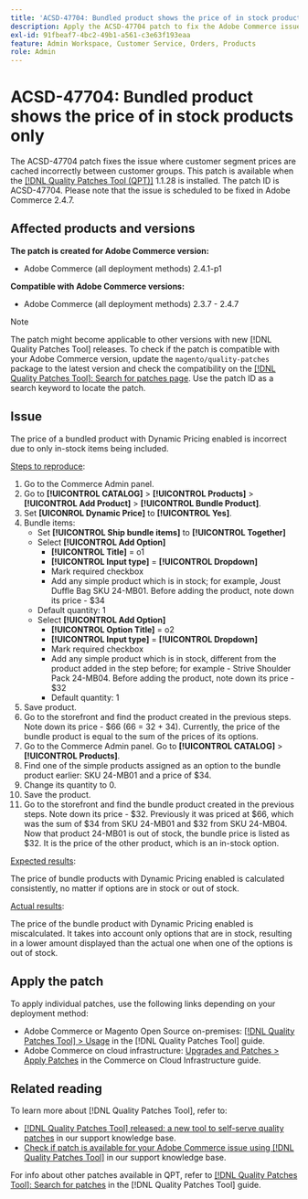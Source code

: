```yaml
---
title: 'ACSD-47704: Bundled product shows the price of in stock products only'
description: Apply the ACSD-47704 patch to fix the Adobe Commerce issue where a bundled product shows the price of in stock products only.
exl-id: 91fbeaf7-4bc2-49b1-a561-c3e63f193eaa
feature: Admin Workspace, Customer Service, Orders, Products
role: Admin
---
```

# ACSD-47704: Bundled product shows the price of in stock products only

The ACSD-47704 patch fixes the issue where customer segment prices are cached incorrectly between customer groups. This patch is available when the [[!DNL Quality Patches Tool (QPT)]](/help/announcements/adobe-commerce-announcements/magento-quality-patches-released-new-tool-to-self-serve-quality-patches.md) 1.1.28 is installed. The patch ID is ACSD-47704. Please note that the issue is scheduled to be fixed in Adobe Commerce 2.4.7.

## Affected products and versions

**The patch is created for Adobe Commerce version:**

* Adobe Commerce (all deployment methods) 2.4.1-p1

**Compatible with Adobe Commerce versions:**

* Adobe Commerce (all deployment methods) 2.3.7 - 2.4.7

>[!NOTE]
>
>The patch might become applicable to other versions with new [!DNL Quality Patches Tool] releases. To check if the patch is compatible with your Adobe Commerce version, update the `magento/quality-patches` package to the latest version and check the compatibility on the [[!DNL Quality Patches Tool]: Search for patches page](https://experienceleague.adobe.com/tools/commerce-quality-patches/index.html). Use the patch ID as a search keyword to locate the patch.

## Issue

The price of a bundled product with Dynamic Pricing enabled is incorrect due to only in-stock items being included.

<u>Steps to reproduce</u>:

1. Go to the Commerce Admin panel.
1. Go to **[!UICONTROL CATALOG]** > **[!UICONTROL Products]** > **[!UICONTROL Add Product]** > **[!UICONTROL Bundle Product]**.
1. Set **[UICONROL Dynamic Price]** to **[!UICONTROL Yes]**.
1. Bundle items:
   * Set **[!UICONTROL Ship bundle items]** to **[!UICONTROL Together]**
   * Select **[!UICONTROL Add Option]**
      * **[!UICONTROL Title]** = o1
      * **[!UICONTROL Input type]** = **[!UICONTROL Dropdown]**
     * Mark required checkbox
     * Add any simple product which is in stock; for example, Joust Duffle Bag SKU 24-MB01. Before adding the product, note down its price - $34
    * Default quantity: 1
   *  Select **[!UICONTROL Add Option]**
      * **[!UICONTROL Option Title]** = o2
      * **[!UICONTROL Input type]** = **[!UICONTROL Dropdown]**
      * Mark required checkbox
      * Add any simple product which is in stock, different from the product added in the step before; for example - Strive Shoulder Pack 24-MB04. Before adding the product, note down its price - $32
      * Default quantity: 1
1. Save product.
1. Go to the storefront and find the product created in the previous steps. Note down its price - $66
(66 = 32 + 34). 
Currently, the price of the bundle product is equal to the sum of the prices of its options.
1. Go to the Commerce Admin panel. Go to **[!UICONTROL CATALOG]** > **[!UICONTROL Products]**.
1. Find one of the simple products assigned as an option to the bundle product earlier:
SKU 24-MB01 and a price of $34.
1. Change its quantity to 0.
1. Save the product.
1. Go to the storefront and find the bundle product created in the previous steps. Note down its price - $32. Previously it was priced at $66, which was the sum of $34 from SKU 24-MB01 and $32 from SKU 24-MB04. Now that product 24-MB01 is out of stock, the bundle price is listed as $32. It is the price of the other product, which is an in-stock option.

<u>Expected results</u>:

The price of bundle products with Dynamic Pricing enabled is calculated consistently, no matter if options are in stock or out of stock.

<u>Actual results</u>:

The price of the bundle product with Dynamic Pricing enabled is miscalculated. It takes into account only options that are in stock, resulting in a lower amount displayed than the actual one when one of the options is out of stock.

## Apply the patch

To apply individual patches, use the following links depending on your deployment method:

* Adobe Commerce or Magento Open Source on-premises: [[!DNL Quality Patches Tool] > Usage](https://experienceleague.adobe.com/docs/commerce-operations/tools/quality-patches-tool/usage.html) in the [!DNL Quality Patches Tool] guide.
* Adobe Commerce on cloud infrastructure: [Upgrades and Patches > Apply Patches](https://experienceleague.adobe.com/docs/commerce-cloud-service/user-guide/develop/upgrade/apply-patches.html) in the Commerce on Cloud Infrastructure guide.

## Related reading

To learn more about [!DNL Quality Patches Tool], refer to:

* [[!DNL Quality Patches Tool] released: a new tool to self-serve quality patches](/help/announcements/adobe-commerce-announcements/magento-quality-patches-released-new-tool-to-self-serve-quality-patches.md) in our support knowledge base.
* [Check if patch is available for your Adobe Commerce issue using [!DNL Quality Patches Tool]](/help/support-tools/patches-available-in-qpt-tool/check-patch-for-magento-issue-with-magento-quality-patches.md) in our support knowledge base.

For info about other patches available in QPT, refer to [[!DNL Quality Patches Tool]: Search for patches](https://experienceleague.adobe.com/tools/commerce-quality-patches/index.html) in the [!DNL Quality Patches Tool] guide.
